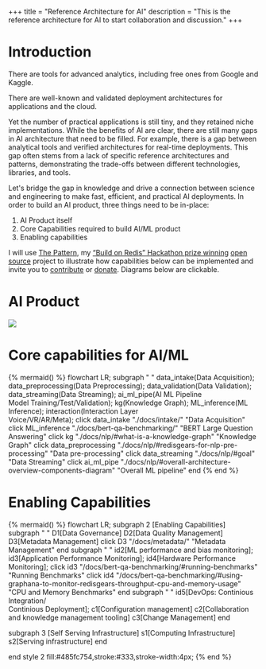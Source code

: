 +++
title = "Reference Architecture for AI"
description = "This is the reference architecture for AI to start collaboration and discussion."
+++

# Introduction 
There are tools for advanced analytics, including free ones from Google and Kaggle.

There are well-known and validated deployment architectures for applications and the cloud.

Yet the number of practical applications is still tiny, and they retained niche implementations.
While the benefits of AI are clear, there are still many gaps in AI architecture that need to be filled. For example, there is a gap between analytical tools and verified architectures for real-time deployments. This gap often stems from a lack of specific reference architectures and patterns, demonstrating the trade-offs between different technologies, libraries, and tools.

Let's bridge the gap in knowledge and drive a connection between science and engineering to make fast, efficient, and practical AI deployments.
In order to build an AI product, three things need to be in-place:
1) AI Product itself
2) Core Capabilities required to build AI/ML product
3) Enabling capabilities

I will use [The Pattern](https://thepattern.digital/), my [“Build on Redis” Hackathon prize winning](https://redis.com/blog/build-on-redis-hackathon-winners/) [open source](https://github.com/applied-knowledge-systems/the-pattern) project to illustrate how capabilities below can be implemented and invite you to [contribute](/docs/contribution/) or [donate](/docs/donate). Diagrams below are clickable.

# AI Product

<img src="/images/ai_product.drawio.svg" />

# Core capabilities for AI/ML 

{% mermaid() %}
flowchart LR; 
subgraph " "
  data_intake(Data Acquisition);
  data_preprocessing(Data Preprocessing);
  data_validation(Data Validation);
  data_streaming(Data Streaming);
  ai_ml_pipe(AI ML Pipeline <br/> Model Training/Test/Validation);
  kg(Knowledge Graph);
  ML_inference(ML Inference);
  interaction(Interaction Layer<br/>Voice/VR/AR/Meta);
  click data_intake "./docs/intake/" "Data Acquisition"
  click ML_inference "./docs/bert-qa-benchmarking/" "BERT Large Question Answering"
  click kg "./docs/nlp/#what-is-a-knowledge-graph" "Knowledge Graph"
  click data_preprocessing "./docs/nlp/#redisgears-for-nlp-pre-processing" "Data pre-processing"
  click data_streaming "./docs/nlp/#goal" "Data Streaming"
  click ai_ml_pipe "./docs/nlp/#overall-architecture-overview-components-diagram" "Overall ML pipeline"
end
{% end %}
# Enabling Capabilities 

{% mermaid() %}
flowchart LR;
subgraph 2 [Enabling Capabilities]
  subgraph " "
D1[Data Governance]
D2[Data Quality Management]
D3[Metadata Management]
click D3 "/docs/metadata/" "Metadata Management"
end
subgraph " "
  id2[ML performance and bias monitoring];
  id3[Application Performance Monitoring];
  id4[Hardware Performance Monitoring];
  click id3 "/docs/bert-qa-benchmarking/#running-benchmarks" "Running Benchmarks"
  click id4 "/docs/bert-qa-benchmarking/#using-graphana-to-monitor-redisgears-throughput-cpu-and-memory-usage" "CPU and Memory Benchmarks"
end
subgraph " "
  id5[DevOps: Continious Integration/<br>Continious Deployment];
  c1[Configuration management]
  c2[Collaboration and knowledge management tooling]
  c3[Change Management]
end 
  
  subgraph 3 [Self Serving Infrastructure]
    s1[Computing Infrastructure]
    s2[Serving infrastructure]
  end

  end
  style 2 fill:#485fc754,stroke:#333,stroke-width:4px;
{% end %}